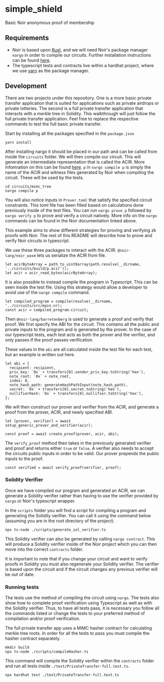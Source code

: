 # simple_shield
Basic Noir anonymous proof of membership

## Requirements

- Noir is based upon [Rust](https://www.rust-lang.org/tools/install), and we will need Noir's package manager `nargo` in order to compile our circuits. Further installation instructions can be found [here](https://noir-lang.org/getting_started/nargo_installation).
- The typescript tests and contracts live within a hardhat project, where we use [yarn](https://classic.yarnpkg.com/lang/en/docs/install/#mac-stable) as the package manager.

## Development

There are two projects under this repository. One is a more basic private transfer application that is suited for applications such as private airdrops or private lotteries. The second is a full private transfer application that interacts with a merkle tree in Solidity. This walkthrough will just follow the full private transfer application. Feel free to replace the respective commands to test the full basic private transfer.

Start by installing all the packages specified in the `package.json`

```shell
yarn install
```

After installing nargo it should be placed in our path and can be called from inside the `circuits` folder. We will then compile our circuit. This will generate an intermediate representation that is called the ACIR. More infomration on this can be found [here](https://noir-lang.github.io/book/acir.html). `p` in `nargo compile p` is simply the name of the ACIR and witness files generated by Noir when compiling the circuit. These will be used by the tests. 

```shell
cd circuits/mimc_tree
nargo compile p
```

You will also notice inputs in `Prover.toml` that satisfy the specified circuit constraints. This toml file has been filled based on calculations done previously inside of the test files. You can run `nargo prove p` followed by `nargo verify p` to prove and verify a circuit natively. More info on the `nargo` commands can be found in the Noir documentation linked above.

This example aims to show different strategies for proving and verifying zk proofs with Noir. The rest of this README will describe how to prove and verify Noir circuits in typescript.

We use these three packages to interact with the ACIR. `@noir-lang/noir_wasm` lets us serialize the ACIR from file. 
```
let acirByteArray = path_to_uint8array(path.resolve(__dirname, '../circuits/build/p.acir'));
let acir = acir_read_bytes(acirByteArray);
```

It is also possible to instead compile the program in Typescript. This can be seen inside the test file. Using this strategy would allow a developer to avoid use of the `nargo compile` command.

```
let compiled_program = compile(resolve(__dirname, '../circuits/src/main.nr);
const acir = compiled_program.circuit;
```

Then `@noir-lang/barretenberg` is used to generate a proof and verify that proof. We first specify the ABI for the circuit. This contains all the public and private inputs to the program and is generated by the prover. In the case of our typescript tests, each test acts as both the prover and the verifier, and only passes if the proof passes verification.

These values in the `abi` are all calculated inside the test file for each test, but an example is written out here.
```
let abi = {
  recipient: recipient,
  priv_key: `0x` + transfers[0].sender_priv_key.toString('hex'),
  note_root: `0x` + note_root, 
  index: 0,
  note_hash_path: generateHashPathInput(note_hash_path),
  secret: `0x` + transfers[0].secret.toString('hex'),
  nullifierHash: `0x` + transfers[0].nullifier.toString('hex'),
};
```

We will then construct our prover and verifier from the ACIR, and generate a proof from the prover, ACIR, and newly specified ABI. 

```
let [prover, verifier] = await setup_generic_prover_and_verifier(acir);

const proof = await create_proof(prover, acir, abi);
```

The `verify_proof` method then takes in the previously generated verifier and proof and returns either `true` or `false`. A verifier also needs to accept the circuits public inputs in order to be valid. Our prover prepends the public inputs to the proof. 

```
const verified = await verify_proof(verifier, proof);
```

### Solidity Verifier

Once we have compiled our program and generated an ACIR, we can generate a Solidity verifier rather than having to use the verifier provided by `nargo` or Noir's typescript wrapper. 

In the `scripts` folder you will find a script for compiling a program and generating the Solidity verifier. You can call it using the command below (assuming you are in the root directory of the project).
```
npx ts-node ./scripts/generate_sol_verifier.ts
```

This Solidity verifier can also be generated by calling `nargo contract`. This will produce a Solidity verifier inside of the Noir project which you can then move into the correct `contracts` folder.

It is important to note that if you change your circuit and want to verify proofs in Solidity you must also regenerate your Solidity verifier. The verifier is based upon the circuit and if the circuit changes any previous verifier will be out of date. 

### Running tests

The tests use the method of compiling the circuit using `nargo`. The tests also show how to complete proof verification using Typescript as well as with the Solidity verifier. Thus, to have all tests pass, it is necessary you follow all the commands listed or change the tests to your preferred method of compilation and/or proof verification.

The full private transfer app uses a MiMC hasher contract for calculating merkle tree roots. In order for all the tests to pass you must compile the hasher contract separately. 

```
mkdir build
npx ts-node ./scripts/compileHasher.ts
```

This command will compile the Solidity verifier within the `contracts` folder and run all tests inside `./test/PrivateTransfer-full.test.ts`.
```
npx hardhat test ./test/PrivateTransfer-full.test.ts
```
